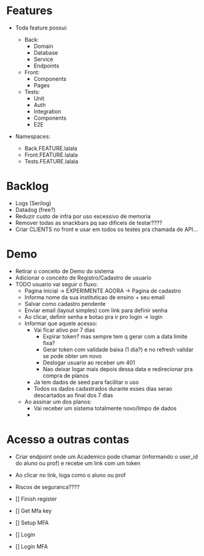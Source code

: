 # Features

- Toda feature possui:
    - Back:
        - Domain
        - Database
        - Service
        - Endpoints
    - Front:
        - Components
        - Pages
    - Tests:
        - Unit
        - Auth
        - Integration
        - Components
        - E2E

- Namespaces:
    - Back.FEATURE.lalala
    - Front.FEATURE.lalala
    - Tests.FEATURE.lalala

# Backlog

- Logs (Serilog)
- Datadog (free?)
- Reduzir custo de infra por uso excessivo de memoria
- Remover todas as snackbars pq sao dificeis de testar????
- Criar CLIENTS no front e usar em todos os testes pra chamada de API...


# Demo

- Retirar o conceito de Demo do sistema
- Adicionar o conceito de Registro/Cadastro de usuario
- TODO usuario vai seguir o fluxo:
    - Pagina inicial -> EXPERIMENTE AGORA -> Pagina de cadastro
    - Informa nome da sua instituticao de ensino + seu email
    - Salvar como cadastro pendente
    - Enviar email (layout simples) com link para definir senha
    - Ao clicar, definir senha e botao pra ir pro login -> login
    - Informar que aquele acesso:
        - Vai ficar ativo por 7 dias
            - Expirar token? mas sempre tem q gerar com a data limite fixa?
            - Gerar token com validade baixa (1 dia?) e no refresh validar se pode obter um novo
            - Deslogar usuario ao receber um 401
            - Nao deixar logar mais depois dessa data e redirecionar pra compra de planos
        - Ja tem dados de seed para facilitar o uso
        - Todos os dados cadastrados durante esses dias serao descartados ao final dos 7 dias
    - Ao assinar um dos planos:
        - Vai receber um sistema totalmente novo/limpo de dados
        - 

# Acesso a outras contas

- Criar endpoint onde um Academico pode chamar (informando o user_id do aluno ou prof) e recebe um link com um token 
- Ao clicar no link, loga como o aluno ou prof
- Riscos de seguranca????



- [] Finish register
- [] Get Mfa key
- [] Setup MFA
- [] Login
- [] Login MFA



